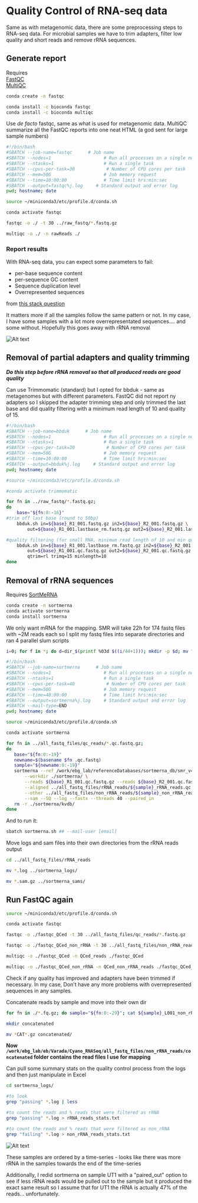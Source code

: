 # Quality Control of RNA-seq data

Same as with metagenomic data, there are some preprocessing steps to RNA-seq data. For microbial samples we have to trim adapters, filter low quality and short reads and remove rRNA sequences.

## Generate report

Requires  
[FastQC](https://www.bioinformatics.babraham.ac.uk/projects/fastqc/)  
[MultiQC](https://github.com/ewels/MultiQC)

```bash
conda create -n fastqc

conda install -c bioconda fastqc
conda install -c bioconda multiqc
```

Use *de facto* fastqc, same as what is used for metagenomic data. MultiQC summarize all the FastQC reports into one neat HTML (a god sent for large sample numbers)

```bash
#!/bin/bash
#SBATCH --job-name=fastqc      # Job name
#SBATCH --nodes=1                    # Run all processes on a single node
#SBATCH --ntasks=1                   # Run a single task
#SBATCH --cpus-per-task=30            # Number of CPU cores per task
#SBATCH --mem=50G                    # Job memory request
#SBATCH --time=10:00:00              # Time limit hrs:min:sec
#SBATCH --output=fastqc%j.log     # Standard output and error log
pwd; hostname; date

source ~/miniconda3/etc/profile.d/conda.sh

conda activate fastqc

fastqc -o ./ -t 30 ../raw_fastq/*.fastq.gz

multiqc -o ./ -n rawReads ./
```

### Report results

With RNA-seq data, you can expect some parameters to fail:  

- per-base sequence content
- per-sequence GC content 
- Sequence duplication level
- Overrepresented sequences

from [this stack question](https://bioinformatics.stackexchange.com/questions/8983/what-are-the-right-parameters-to-trim-a-small-rna-transcriptome-with-trimmomatic)

It matters more if all the samples follow the same pattern or not. In my case, I have some samples with a lot more overrepresentated sequences.... and some without. Hopefully this goes away with rRNA removal

![Alt text](image.png)

## Removal of partial adapters and quality trimming

***Do this step before rRNA removal so that all produced reads are good quality***

Can use Trimmomatic (standard) but I opted for bbduk - same as metagenomes but with different parameters. FastQC did not report ny adapters so I skipped the adapter trimming step and only trimmed the last base and did quality filtering with a minimum read length of 10 and quality of 15. 

```bash
#!/bin/bash
#SBATCH --job-name=bbduk      # Job name
#SBATCH --nodes=1                    # Run all processes on a single node
#SBATCH --ntasks=1                   # Run a single task
#SBATCH --cpus-per-task=30            # Number of CPU cores per task
#SBATCH --mem=50G                    # Job memory request
#SBATCH --time=10:00:00              # Time limit hrs:min:sec
#SBATCH --output=bbduk%j.log     # Standard output and error log
pwd; hostname; date

#source ~/miniconda3/etc/profile.d/conda.sh

#conda activate trimmomatic

for fn in ../raw_fastq/*.fastq.gz;
do
    base="${fn:0:-16}"
#trim off last base (round to 50bp)
    bbduk.sh in=${base}_R1_001.fastq.gz in2=${base}_R2_001.fastq.gz \
        out=${base}_R1_001.lastbase_rm.fastq.gz out2=${base}_R2_001.lastbase_rm.fastq.gz ftm=5

#quality filtering (for small RNA, minimum read length of 10 and min quality of 15)
    bbduk.sh in=${base}_R1_001.lastbase_rm.fastq.gz in2=${base}_R2_001.lastbase_rm.fastq.gz \
        out=${base}_R1_001.qc.fastq.gz out2=${base}_R2_001.qc.fastq.gz \
        qtrim=rl trimq=15 minlength=10
done
```

## Removal of rRNA sequences

Requires [SortMeRNA](https://github.com/sortmerna/sortmerna)

```bash
conda create -n sortmerna
conda activate sortmerna
conda install sortmerna
```


We only want mRNA for the mapping. SMR will take 22h for 174 fastq files with ~2M reads each so I split my fastq files into separate directories and ran 4 parallel slum scripts

```bash
i=0; for f in *; do d=dir_$(printf %03d $((i/44+1))); mkdir -p $d; mv "$f" $d; let i++; done
```

```bash
#!/bin/bash
#SBATCH --job-name=sortmerna      # Job name
#SBATCH --nodes=1                    # Run all processes on a single node
#SBATCH --ntasks=1                   # Run a single task
#SBATCH --cpus-per-task=40            # Number of CPU cores per task
#SBATCH --mem=50G                    # Job memory request
#SBATCH --time=48:00:00              # Time limit hrs:min:sec
#SBATCH --output=sortmerna%j.log     # Standard output and error log
#SBATCH --mail-type=END
pwd; hostname; date

source ~/miniconda3/etc/profile.d/conda.sh

conda activate sortmerna

for fn in ../all_fastq_files/qc_reads/*.qc.fastq.gz;
do
   base="${fn:0:-19}"
   newname=$(basename $fn .qc.fastq)
   sample="${newname:0:-19}"
   sortmerna --ref /work/ebg_lab/referenceDatabases/sortmerna_db/smr_v4.3_default_db.fasta \
       --workdir ./sortmerna/ \
       --reads ${base}_R1_001.qc.fastq.gz --reads ${base}_R2_001.qc.fastq.gz \
       --aligned ../all_fastq_files/rRNA_reads/${sample}_rRNA_reads.qc \
       --other ../all_fastq_files/non_rRNA_reads/${sample}_non_rRNA_reads.qc \
       --sam --SQ --log --fastx --threads 40 --paired_in
   rm -r ./sortmerna/kvdb/
done
```

And to run it:

```bash
sbatch sortmerna.sh ## --mail-user [email]
```

Move logs and sam files into their own directories from the rRNA reads output

```bash
cd ../all_fastq_files/rRNA_reads

mv *.log ../sortmerna_logs/

mv *.sam.gz ../sortmerna_sams/
```

## Run FastQC again

```bash
source ~/miniconda3/etc/profile.d/conda.sh

conda activate fastqc

fastqc -o ./fastqc_QCed -t 30 ../all_fastq_files/qc_reads/*.fastq.gz

fastqc -o ./fastqc_QCed_non_rRNA -t 30 ../all_fastq_files/non_rRNA_reads/*.fq.gz

multiqc -o ./fastqc_QCed -n QCed_reads ./fastqc_QCed

multiqc -o ./fastqc_QCed_non_rRNA -n QCed_non_rRNA_reads ./fastqc_QCed_non_rRNA
```

Check if any quality has improved and adapters have been trimmed if necessary. In my case, Don't have any more problems with overrepresented sequences in any samples.

Concatenate reads by sample and move into their own dir

```bash
for fn in ./*.fq.gz; do sample="${fn:0:-29}"; cat ${sample}_L001_non_rRNA_reads.qc.fq.gz ${sample}_L002_non_rRNA_reads.qc.fq.gz > ${sample}_CAT_non_rRNA_reads.qc.fq.gz;echo ${sample}_CAT_non_rRNA_reads.qc.fq.gz; done

mkdir concatenated

mv *CAT*.gz concatenated/
```

**Now `/work/ebg_lab/eb/Varada/Cyano_RNASeq/all_fastq_files/non_rRNA_reads/concatenated` folder contains the read files I use for mapping**

Can pull some summary stats on the quality control process from the logs and then just manipulate in Excel

```bash
cd sortmerna_logs/

#to look
grep "passing" *.log | less

#to count the reads and % reads that were filtered as rRNA
grep "passing" *.log > rRNA_reads_stats.txt

#to count the reads and % reads that were filtered as non_rRNA
grep "failing" *.log > non_rRNA_reads_stats.txt
```

![Alt text](image-1.png)

These samples are ordered by a time-series - looks like there was more rRNA in the samples towards the end of the time-series

Additionally, I redid sortmerna on sample UT1 with a "paired_out" option to see if less rRNA reads would be pulled out to the sample but it produced the exact same result so I assume that for UT1 the rRNA is actually 47% of the reads... unfortunately. 

